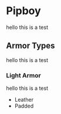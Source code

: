# Pipboy
hello this is a test

## Armor Types
hello this is a test

### Light Armor
hello this is a test

- Leather
- Padded